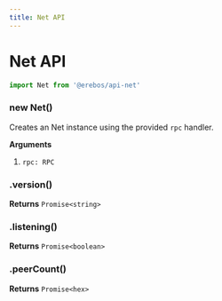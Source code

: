 ```yaml
---
title: Net API
---
```


# Net API

```js
import Net from '@erebos/api-net'
```

### new Net()

Creates an Net instance using the provided `rpc` handler.

**Arguments**

1.  `rpc: RPC`

### .version()

**Returns** `Promise<string>`

### .listening()

**Returns** `Promise<boolean>`

### .peerCount()

**Returns** `Promise<hex>`
